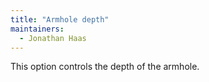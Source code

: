 ```yaml
---
title: "Armhole depth"
maintainers:
  - Jonathan Haas
---
```


This option controls the depth of the armhole.


